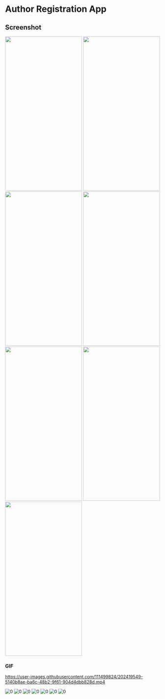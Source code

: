 # Author Registration App

## Screenshot
<img src="https://user-images.githubusercontent.com/111499824/202806343-2656ea45-9762-4e2a-9e55-77814ad5ed55.jpg" width="250" height="500" />
<img src="https://user-images.githubusercontent.com/111499824/202806386-7148c33f-13f0-4ddd-bf40-80a86edb449a.jpg" width="250" height="500" />
<img src="https://user-images.githubusercontent.com/111499824/202806418-32b1f149-41af-43f8-ba75-6d6b4ade45b8.jpg" width="250" height="500" />
<img src="https://user-images.githubusercontent.com/111499824/202806436-8e83ea4a-4916-402b-b83b-8c6840f653ea.jpg" width="250" height="500" />
<img src="https://user-images.githubusercontent.com/111499824/202806469-95146cd1-c725-42d1-8005-61b2b09f0617.jpg" width="250" height="500" />
<img src="https://user-images.githubusercontent.com/111499824/202806508-54bff3c9-628f-4fbd-a3a8-eccb7da9a177.jpg" width="250" height="500" />
<img src="https://user-images.githubusercontent.com/111499824/202806556-108a172c-7717-40a9-95f7-ee25762f630c.jpg" width="250" height="500" />

### GIF
https://user-images.githubusercontent.com/111499824/202419549-5140b8ae-ba6c-48b2-9f61-904d4dbb828d.mp4



![0]()
![0]()
![0]()
![0]()
![0]()
![0]()
![0]()
